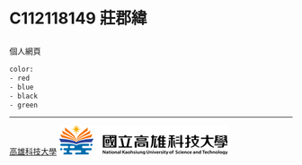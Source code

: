 # C112118149 莊郡緯
##
個人網頁

```
color:
- red
- blue
- black
- green
```
---

[高雄科技大學](https://elearning.nkust.edu.tw/moocs/#/home)
![NKUST](logo.png "NKUST")
